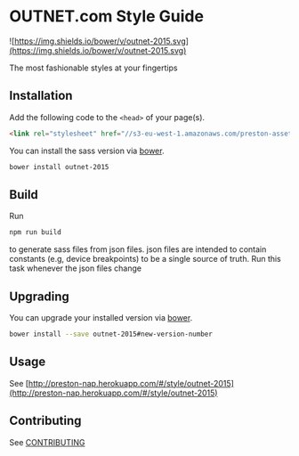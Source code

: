 # OUTNET.com Style Guide
![https://img.shields.io/bower/v/outnet-2015.svg](https://img.shields.io/bower/v/outnet-2015.svg)

The most fashionable styles at your fingertips

## Installation

Add the following code to the `<head>` of your page(s).
```html
<link rel="stylesheet" href="//s3-eu-west-1.amazonaws.com/preston-assets/1.2.7/css/outnet-2015.css">
```

You can install the sass version via [bower](http://bower.io).
```bash
bower install outnet-2015
```

## Build

Run
```bash
npm run build
```
to generate sass files from json files. json files are intended to contain constants (e.g, device breakpoints) to be a single source of truth. Run this task whenever the json files change
 

## Upgrading

You can upgrade your installed version via [bower](http://bower.io).
```bash
bower install --save outnet-2015#new-version-number
```

## Usage
See [http://preston-nap.herokuapp.com/#/style/outnet-2015](http://preston-nap.herokuapp.com/#/style/outnet-2015)

## Contributing
See [CONTRIBUTING](https://github.com/NET-A-PORTER/outnet-2015/wiki/Contributing)
